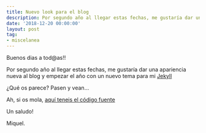 ```yaml
---
title: Nuevo look para el blog
description: Por segundo año al llegar estas fechas, me gustaría dar una apariencia nueva al blog y empezar el año con un nuevo tema para el blog
date: '2018-12-20 00:00:00'
layout: post
tag:
- miscelanea
---
```


Buenos dias a tod@as!!

Por segundo año al llegar estas fechas, me gustaría dar una apariencia nueva al blog y empezar el año con un nuevo tema para mi [Jekyll](https://jekyllrb.com/)

¿Qué os parece? Pasen y vean...

Ah, si os mola, [aquí teneis el código fuente](https://github.com/renyuanz/leonids)

Un saludo!

Miquel.


